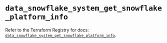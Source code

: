 # `data_snowflake_system_get_snowflake_platform_info`

Refer to the Terraform Registry for docs: [`data_snowflake_system_get_snowflake_platform_info`](https://registry.terraform.io/providers/snowflakedb/snowflake/2.1.0/docs/data-sources/system_get_snowflake_platform_info).
